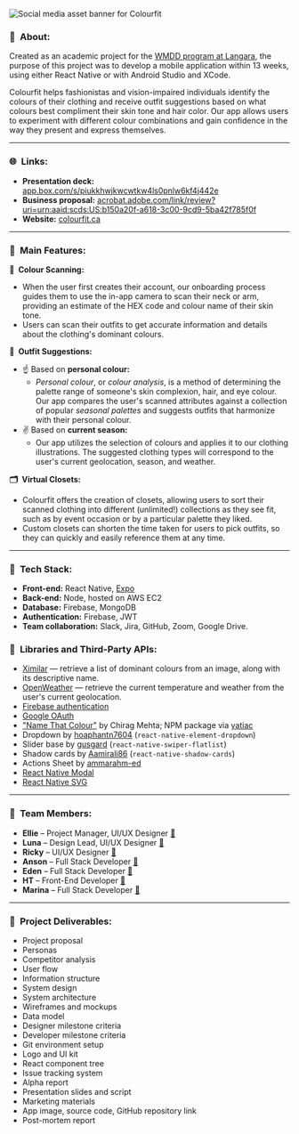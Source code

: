 
![Social media asset banner for Colourfit](https://github.com/ansonsow/rhealm/assets/25330392/26977556-5827-4a2f-af13-79a9b71c01c8)


### 👋 About:

Created as an academic project for the [WMDD program at Langara](https://langara.ca/programs-and-courses/programs/web-and-mobile-app/index.html), the purpose of this project was to develop a mobile application within 13 weeks, using either React Native or with Android Studio and XCode.

Colourfit helps fashionistas and vision-impaired individuals identify the colours of their clothing and receive outfit suggestions based on what colours best compliment their skin tone and hair color. Our app allows users to experiment with different colour combinations and gain confidence in the way they present and express themselves.

---

### 🌐 Links:

- **Presentation deck:** [app.box.com/s/piukkhwjkwcwtkw4ls0pnlw6kf4j442e](https://app.box.com/s/piukkhwjkwcwtkw4ls0pnlw6kf4j442e)  
- **Business proposal:** [acrobat.adobe.com/link/review?uri=urn:aaid:scds:US:b150a20f-a618-3c00-9cd9-5ba42f785f0f](https://acrobat.adobe.com/link/review?uri=urn:aaid:scds:US:b150a20f-a618-3c00-9cd9-5ba42f785f0f)  
- **Website:** [colourfit.ca](https://colourfit.ca)

---

### 🌈 Main Features:

**📸 Colour Scanning:**
- When the user first creates their account, our onboarding process guides them to use the in-app camera to scan their neck or arm, providing an estimate of the HEX code and colour name of their skin tone.
- Users can scan their outfits to get accurate information and details about the clothing's dominant colours.

**👚 Outfit Suggestions:**
- ☝️ Based on **personal colour:**
	- *Personal colour*, or *colour analysis*, is a method of determining the palette range of someone's skin complexion, hair, and eye colour. Our app compares the user's scanned attributes against a collection of popular *seasonal palettes* and suggests outfits that harmonize with their personal colour.
- ✌️ Based on **current season:**
	- Our app utilizes the selection of colours and applies it to our clothing illustrations. The suggested clothing types will correspond to the user's current geolocation, season, and weather.

**🗂️ Virtual Closets:**
- Colourfit offers the creation of closets, allowing users to sort their scanned clothing into different (unlimited!) collections as they see fit, such as by event occasion or by a particular palette they liked.
- Custom closets can shorten the time taken for users to pick outfits, so they can quickly and easily reference them at any time.

---

### 🔨 Tech Stack:
- **Front-end:** React Native, [Expo](https://expo.dev/)
- **Back-end:**  Node, hosted on AWS EC2
- **Database:** Firebase, MongoDB
- **Authentication:** Firebase, JWT
- **Team collaboration:** Slack, Jira, GitHub, Zoom, Google Drive.

### 👷 Libraries and Third-Party APIs:
- [Ximilar](https://demo.ximilar.com/dominant-colors) — retrieve a list of dominant colours from an image, along with its descriptive name.
- [OpenWeather](https://openweathermap.org/) — retrieve the current temperature and weather from the user's current geolocation.
- [Firebase authentication](https://firebase.google.com/docs/auth)
- [Google OAuth](https://developers.google.com/identity/protocols/oauth2)
- ["Name That Colour"](https://chir.ag/projects/name-that-color) by Chirag Mehta; NPM package via [yatiac](https://github.com/yatiac/name-that-color)
- Dropdown by [hoaphantn7604](https://github.com/hoaphantn7604/react-native-element-dropdown) (`react-native-element-dropdown`)
- Slider base by [gusgard](https://github.com/gusgard/react-native-swiper-flatlist) (`react-native-swiper-flatlist`)
- Shadow cards by [Aamirali86](https://github.com/Aamirali86/react-native-shadow-cards) (`react-native-shadow-cards`) 
- Actions Sheet by [ammarahm-ed](https://github.com/ammarahm-ed/react-native-actions-sheet)
- [React Native Modal](https://github.com/react-native-modal/react-native-modal)
- [React Native SVG](https://github.com/software-mansion/react-native-svg)
---

### 👥 Team Members:
- **Ellie** – Project Manager, UI/UX Designer [🔗](https://www.linkedin.com/in/elliejhkim12/)
- **Luna** – Design Lead, UI/UX Designer [🔗](https://www.linkedin.com/in/lunasever)
- **Ricky** – UI/UX Designer [🔗](https://www.linkedin.com/in/xinhuiwang)
- **Anson** – Full Stack Developer [🔗](https://www.linkedin.com/in/anson-su)
- **Eden** – Full Stack Developer [🔗](https://www.linkedin.com/in/se-hyeon-oh-35055416b/)
- **HT** – Front-End Developer [🔗](https://www.linkedin.com/in/ht-dev)
- **Marina** – Full Stack Developer [🔗](https://www.linkedin.com/in/marinacfaria/)

---

### 📃 Project Deliverables:
- Project proposal
- Personas
- Competitor analysis
- User flow
- Information structure
- System design
- System architecture
- Wireframes and mockups
- Data model
- Designer milestone criteria
- Developer milestone criteria
- Git environment setup
- Logo and UI kit
- React component tree
- Issue tracking system
- Alpha report
- Presentation slides and script
- Marketing materials
- App image, source code, GitHub repository link
- Post-mortem report
